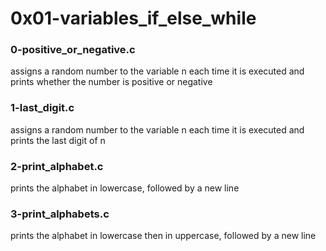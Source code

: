 # 0x01-variables_if_else_while

### 0-positive_or_negative.c
assigns a random number to the variable n each time
it is executed and prints whether the number is positive
or negative

### 1-last_digit.c
assigns a random number to the variable n each time
it is executed and prints the last digit of n

### 2-print_alphabet.c
prints the alphabet in lowercase, followed by a new line

### 3-print_alphabets.c
prints the alphabet in lowercase then in uppercase,
followed by a new line

